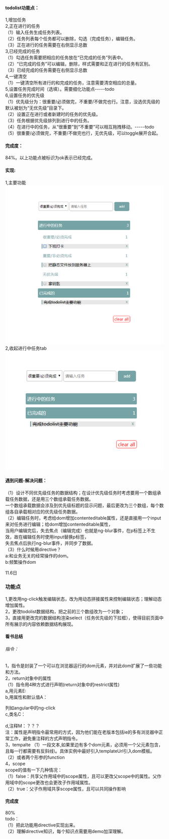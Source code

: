 #### todolist功能点：
1,增加任务<br>
2,正在进行的任务<br>
（1）输入任务生成任务列表。<br>
（2）任务列表每个任务都可以删除，勾选（完成任务），编辑任务。<br>
（3）正在进行的任务需要在右侧显示总数<br>
3,已经完成的任务<br>
（1）勾选任务需要把相应的任务放在“已完成的任务”列表中。<br>
（2）“已完成的任务”可以编辑，删除，样式需要和正在进行的任务有区别。<br>
（3）已经完成的任务需要在右侧显示总数<br>
4,一键清空<br>
（1）一键清空所有进行的和完成的任务，注意需要清空相应的总量。<br>
5,设置任务完成时间（选填）。需要细化功能点-----todo<br>
6,设置任务的优先级<br>
（1）优先级分为：很重要/必须做完，不重要/不做完也行。注意，没选优先级的默认被划为“无优先级”目录下。<br>
（2）设置正在进行或者新建时的任务的优先级。<br>
（3）任务根据优先级排列到进行中的任务。<br>
（4）在进行中的任务，从“很重要”到“不重要”可以相互拖拽移动。-----todo<br>
（5）很重要/必须做完，不重要/不做完也行，无优先级，可以toggle展开合起。<br>
#### 完成度：
84%。以上功能点被标识为ok表示已经完成。<br>
#### 实现:
1,主要功能<br>
![image](https://github.com/abcMa/angular/blob/master/angular-todolist/images/1.jpg)<br>
2,收起进行中任务tab<br>
![image](https://github.com/abcMa/angular/blob/master/angular-todolist/images/2.jpg)<br>

#### 遇到问题-解决问题：
（1）设计不同优先级任务的数据结构；在设计优先级任务时考虑要用一个数组承载任务数据，还是用三个数组承载任务数据。<br>
       一个数组承载数据会涉及到优先级标题的显示问题，最后更改为三个数组，每个数组各自承载相对应的优先级任务数据。<br>
（2）编辑任务时，考虑给dom增加contenteditable属性，还是直接用一个input来对任务进行编辑；给dom增加contenteditable属性，<br>
       当用户编辑完后，失去焦点（编辑完成）也就是ng-blur事件，在p标签上不生效，故在编辑任务时使用input替换p标签，<br>
       失去焦点后执行ng-blur事件，并同步了数据。<br>
（3）什么时候用directive？<br>
       a:和业务无关的经常操作的dom。<br>
       b:频繁操作dom<br>

11.6日<br>
### 功能点<br>
1,更改用ng-click触发编辑状态，改为用动态拼接属性来控制编辑状态；理解动态增加属性。<br>
2，更改todolist数据结构，把之前的三个数组改为一个对象；<br>
3，直接用更改完的数据结构渲染select（任务优先级的下拉框），使得目前页面中所有展示的内容依赖数据结构展现。<br>
#### 看书总结<br>
###### 指令：<br>
1，指令是封装了一个可以在浏览器运行的dom元素，并对此dom扩展了一些功能和方法。<br>
2，return对象中的属性<br>
   （1）指令用4种方式进行声明(return对象中的restrict属性) <br>
        a,用元素E:<my-directive></my-directive> <br>
        b,用属性和默认值A：<div my-directive="值/表达式"></div> 列如angular中的ng-click <br>
        c,类名C：<div class="my-directive:值/表达式"></div>   <br>
        d,注释M：？？？<br>
        注：属性是声明指令最常用的方式，因为他们能在老版本包括ie的多有浏览器中正常工作，避免重注释的方式声明指令。<br>
3，tempalte
（1）一段文本,如果里边有多个dom元素，必须用一个父元素包含，且每一行都需要有反斜线\。具体实例中最好引入templateUrl引入dom模板。<br>
（2）或者两个形参的function<br>
4，scope<br>
scope的值有一下几种情况：<br>
（1）false：共享父作用域中的scope属性，且可以更改父scope中的属性。父作用域中的scope更改也会更改子作用域属性。<br>
（2）true：父子作用域共享scope属性，且可以共同操作影响<br>
#### 完成度<br>
80%<br>
todo：<br>
（1）把此功能用directive实现出来。<br>
（2）理解directive知识，每个知识点需要用demo加深理解。<br>

